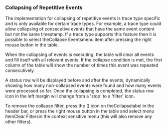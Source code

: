 ### Collapsing of Repetitive Events

The implementation for collapsing of repetitive events is trace type specific and is only available for certain trace types. For example, a trace type could allow collapsing of consecutive events that have the same event content but not the same timestamp. If a trace type supports this feature then it is possible to select theCollapse Eventsmenu item after pressing the right mouse button in the table.

When the collapsing of events is executing, the table will clear all events and fill itself with all relevant events. If the collapse condition is met, the first column of the table will show the number of times this event was repeated consecutively.



A status row will be displayed before and after the events, dynamically showing how many non-collapsed events were found and how many events were processed so far. Once the collapsing is completed, the status row icon in the left margin will change from a 'stop' to a 'filter' icon.



To remove the collapse filter, press the () icon on theCollapselabel in the header bar, or press the right mouse button in the table and select menu itemClear Filtersin the context sensitive menu (this will also remove any other filters).